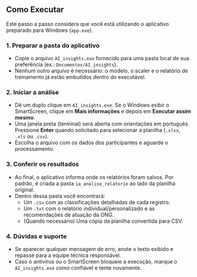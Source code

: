 
## Como Executar

Este passo a passo considera que você está utilizando o aplicativo preparado para Windows (`app.exe`).

### 1. Preparar a pasta do aplicativo

- Copie o arquivo `AI_insights.exe` fornecido para uma pasta local de sua preferência (ex.: `Documentos/AI_insights`).
- Nenhum outro arquivo é necessário: o modelo, o scaler e o relatório de treinamento já estão embutidos dentro do executável.

### 2. Iniciar a análise

- Dê um duplo clique em `AI_insights.exe`. Se o Windows exibir o SmartScreen, clique em **Mais informações** e depois em **Executar assim mesmo**.
- Uma janela preta (terminal) será aberta com orientações em português. Pressione **Enter** quando solicitado para selecionar a planilha (`.xlsx`, `.xls` ou `.csv`).
- Escolha o arquivo com os dados dos participantes e aguarde o processamento.

### 3. Conferir os resultados

- Ao final, o aplicativo informa onde os relatórios foram salvos. Por padrão, é criada a pasta `ia_analise_relatorio` ao lado da planilha original.
- Dentro dessa pasta você encontrará:
	- Um `.csv` com as classificações detalhadas de cada registro.
	- Um `.txt` com o relatório individual/personalizado e as recomendações de atuação da ONG.
	- (Quando necessário) Uma cópia da planilha convertida para CSV.

### 4. Dúvidas e suporte

- Se aparecer qualquer mensagem de erro, anote o texto exibido e repasse para a equipe técnica responsável.
- Caso o antivírus ou o SmartScreen bloqueie a execução, marque o `AI_insights.exe` como confiável e tente novamente.
